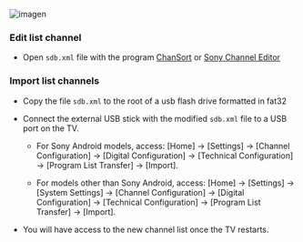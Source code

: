 ![imagen](https://github.com/user-attachments/assets/dbe47ff1-b575-4cd2-b679-bf9bd50dee30)

### Edit list channel
- Open `sdb.xml` file with the program [ChanSort](https://github.com/PredatH0r/ChanSort) or [Sony Channel Editor](https://www.sony.es/electronics/support/articles/00200061)

### Import list channels
- Copy the file `sdb.xml` to the root of a usb flash drive formatted in fat32

- Connect the external USB stick with the modified `sdb.xml` file to a USB port on the TV.
  - For Sony Android models, access:
    [Home] → [Settings] → [Channel Configuration] → [Digital Configuration] → [Technical Configuration] → [Program List Transfer] → [Import].

  - For models other than Sony Android, access:
    [Home] → [Settings] → [System Settings] → [Channel Configuration] → [Digital Configuration] → [Technical Configuration] → [Program List Transfer] → [Import].
- You will have access to the new channel list once the TV restarts.
